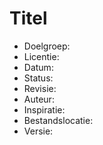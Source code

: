 # Titel 

* Doelgroep:
* Licentie:
* Datum: 
* Status:
* Revisie:
* Auteur: 
* Inspiratie:
* Bestandslocatie:
* Versie: 

